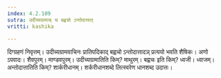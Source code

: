 ```yaml
---
index: 4.2.109
sutra: उदीच्यग्रामाच् च बह्वचो ऽन्तोदात्तात्
vritti: kashika

---
```

दिग्ग्रहणं निवृत्तम्। उदीच्यग्रामवाचिनः प्रातिपदिकाद् बह्वचो ऽन्तोदात्तादञ् प्रत्ययो भवति शैषिकः। अणो ऽपवादः। शैवपुरम्। माण्डवपुरम्। उदीच्यग्रामातिति किम्? माथुरम्। बह्वचः इति किम्? ध्वजी। ध्वाजम्। अन्तोदात्तातिति किम्? शार्करीधानम्। शर्करीधानशब्दे लित्स्वरेण धानशब्द उदात्तः।